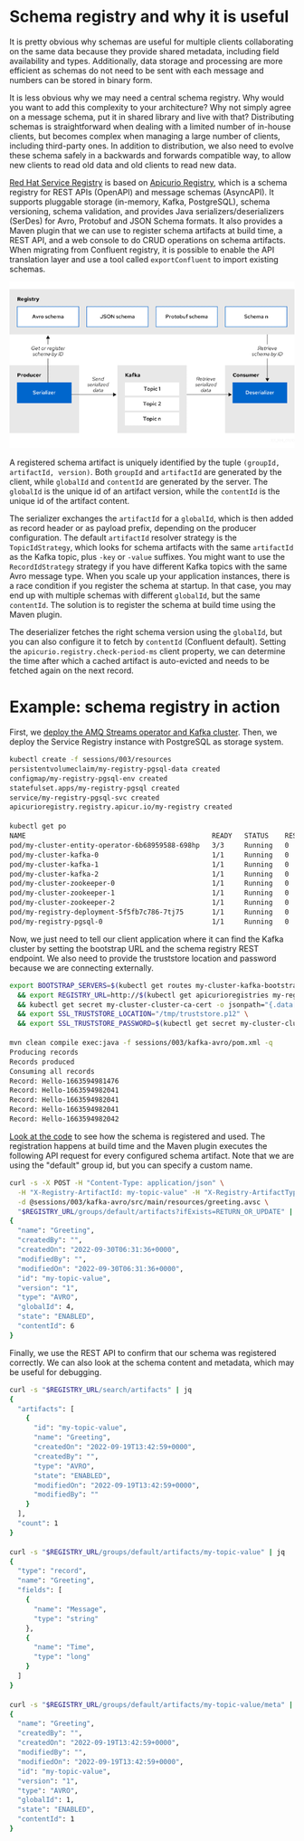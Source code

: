 # Schema registry and why it is useful

It is pretty obvious why schemas are useful for multiple clients collaborating on the same data because they provide shared metadata, including field availability and types.
Additionally, data storage and processing are more efficient as schemas do not need to be sent with each message and numbers can be stored in binary form.

It is less obvious why we may need a central schema registry.
Why would you want to add this complexity to your architecture?
Why not simply agree on a message schema, put it in shared library and live with that?
Distributing schemas is straightforward when dealing with a limited number of in-house clients, but becomes complex when managing a large number of clients, including third-party ones.
In addition to distribution, we also need to evolve these schema safely in a backwards and forwards compatible way, to allow new clients to read old data and old clients to read new data.

[Red Hat Service Registry](https://catalog.redhat.com/software/operators/detail/5ef2818e7dc79430ca5f4fd2) is based on [Apicurio Registry](https://www.apicur.io/registry), which is a schema registry for REST APIs (OpenAPI) and message schemas (AsyncAPI).
It supports pluggable storage (in-memory, Kafka, PostgreSQL), schema versioning, schema validation, and provides Java serializers/deserializers (SerDes) for Avro, Protobuf and JSON Schema formats.
It also provides a Maven plugin that we can use to register schema artifacts at build time, a REST API, and a web console to do CRUD operations on schema artifacts.
When migrating from Confluent registry, it is possible to enable the API translation layer and use a tool called `exportConfluent` to import existing schemas.

![](images/serdes.png)

A registered schema artifact is uniquely identified by the tuple `(groupId, artifactId, version)`.
Both `groupId` and `artifactId` are generated by the client, while `globalId` and `contentId` are generated by the server.
The `globalId` is the unique id of an artifact version, while the `contentId` is the unique id of the artifact content.

The serializer exchanges the `artifactId` for a `globalId`, which is then added as record header or as payload prefix, depending on the producer configuration.
The default `artifactId` resolver strategy is the `TopicIdStrategy`, which looks for schema artifacts with the same `artifactId` as the Kafka topic, plus `-key` or `-value` suffixes.
You might want to use the `RecordIdStrategy` strategy if you have different Kafka topics with the same Avro message type.
When you scale up your application instances, there is a race condition if you register the schema at startup.
In that case, you may end up with multiple schemas with different `globalId`, but the same `contentId`.
The solution is to register the schema at build time using the Maven plugin.

The deserializer fetches the right schema version using the `globalId`, but you can also configure it to fetch by `contentId` (Confluent default).
Setting the `apicurio.registry.check-period-ms` client property, we can determine the time after which a cached artifact is auto-evicted and needs to be fetched again on the next record.

# Example: schema registry in action

First, we [deploy the AMQ Streams operator and Kafka cluster](/sessions/001).
Then, we deploy the Service Registry instance with PostgreSQL as storage system.

```sh
kubectl create -f sessions/003/resources
persistentvolumeclaim/my-registry-pgsql-data created
configmap/my-registry-pgsql-env created
statefulset.apps/my-registry-pgsql created
service/my-registry-pgsql-svc created
apicurioregistry.registry.apicur.io/my-registry created

kubectl get po
NAME                                              READY   STATUS    RESTARTS   AGE
pod/my-cluster-entity-operator-6b68959588-698hp   3/3     Running   0          165m
pod/my-cluster-kafka-0                            1/1     Running   0          166m
pod/my-cluster-kafka-1                            1/1     Running   0          166m
pod/my-cluster-kafka-2                            1/1     Running   0          166m
pod/my-cluster-zookeeper-0                        1/1     Running   0          168m
pod/my-cluster-zookeeper-1                        1/1     Running   0          168m
pod/my-cluster-zookeeper-2                        1/1     Running   0          168m
pod/my-registry-deployment-5f5fb7c786-7tj75       1/1     Running   0          53s
pod/my-registry-pgsql-0                           1/1     Running   0          8m36s
```

Now, we just need to tell our client application where it can find the Kafka cluster by setting the bootstrap URL and the schema registry REST endpoint.
We also need to provide the truststore location and password because we are connecting externally.

```sh
export BOOTSTRAP_SERVERS=$(kubectl get routes my-cluster-kafka-bootstrap -o jsonpath="{.status.ingress[0].host}"):443 \
  && export REGISTRY_URL=http://$(kubectl get apicurioregistries my-registry -o jsonpath="{.status.info.host}")/apis/registry/v2 \
  && kubectl get secret my-cluster-cluster-ca-cert -o jsonpath="{.data['ca\.p12']}" | base64 -d > /tmp/truststore.p12 \
  && export SSL_TRUSTSTORE_LOCATION="/tmp/truststore.p12" \
  && export SSL_TRUSTSTORE_PASSWORD=$(kubectl get secret my-cluster-cluster-ca-cert -o jsonpath="{.data['ca\.password']}" | base64 -d)

mvn clean compile exec:java -f sessions/003/kafka-avro/pom.xml -q
Producing records
Records produced
Consuming all records
Record: Hello-1663594981476
Record: Hello-1663594982041
Record: Hello-1663594982041
Record: Hello-1663594982041
Record: Hello-1663594982042
```

[Look at the code](/sessions/003/kafka-avro) to see how the schema is registered and used.
The registration happens at build time and the Maven plugin executes the following API request for every configured schema artifact.
Note that we are using the "default" group id, but you can specify a custom name.

```sh
curl -s -X POST -H "Content-Type: application/json" \
  -H "X-Registry-ArtifactId: my-topic-value" -H "X-Registry-ArtifactType: AVRO" \
  -d @sessions/003/kafka-avro/src/main/resources/greeting.avsc \
  "$REGISTRY_URL/groups/default/artifacts?ifExists=RETURN_OR_UPDATE" | jq
{
  "name": "Greeting",
  "createdBy": "",
  "createdOn": "2022-09-30T06:31:36+0000",
  "modifiedBy": "",
  "modifiedOn": "2022-09-30T06:31:36+0000",
  "id": "my-topic-value",
  "version": "1",
  "type": "AVRO",
  "globalId": 4,
  "state": "ENABLED",
  "contentId": 6
}
```

Finally, we use the REST API to confirm that our schema was registered correctly.
We can also look at the schema content and metadata, which may be useful for debugging.

```sh
curl -s "$REGISTRY_URL/search/artifacts" | jq
{
  "artifacts": [
    {
      "id": "my-topic-value",
      "name": "Greeting",
      "createdOn": "2022-09-19T13:42:59+0000",
      "createdBy": "",
      "type": "AVRO",
      "state": "ENABLED",
      "modifiedOn": "2022-09-19T13:42:59+0000",
      "modifiedBy": ""
    }
  ],
  "count": 1
}

curl -s "$REGISTRY_URL/groups/default/artifacts/my-topic-value" | jq
{
  "type": "record",
  "name": "Greeting",
  "fields": [
    {
      "name": "Message",
      "type": "string"
    },
    {
      "name": "Time",
      "type": "long"
    }
  ]
}

curl -s "$REGISTRY_URL/groups/default/artifacts/my-topic-value/meta" | jq
{
  "name": "Greeting",
  "createdBy": "",
  "createdOn": "2022-09-19T13:42:59+0000",
  "modifiedBy": "",
  "modifiedOn": "2022-09-19T13:42:59+0000",
  "id": "my-topic-value",
  "version": "1",
  "type": "AVRO",
  "globalId": 1,
  "state": "ENABLED",
  "contentId": 1
}
```
